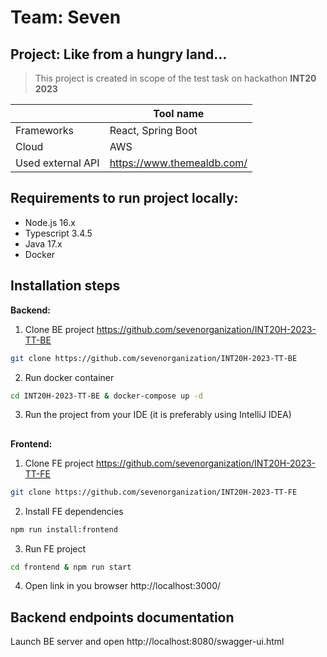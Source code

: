 # Team: Seven
## Project: Like from a hungry land...
>This project is created in scope of the test task on hackathon **INT20 2023**

|               | Tool name |
|---------------| ------ |
| Frameworks    | React, Spring Boot |
| Cloud         | AWS |
| Used external API | https://www.themealdb.com/ |

## Requirements to run project locally:
- Node.js 16.x
- Typescript 3.4.5
- Java 17.x
- Docker

## Installation steps
**Backend:**
1. Clone BE project https://github.com/sevenorganization/INT20H-2023-TT-BE
```sh
git clone https://github.com/sevenorganization/INT20H-2023-TT-BE
```

2. Run docker container
```sh
cd INT20H-2023-TT-BE & docker-compose up -d
```

3. Run the project from your IDE (it is preferably using IntelliJ IDEA)
##
**Frontend:**
1. Clone FE project https://github.com/sevenorganization/INT20H-2023-TT-FE
```sh
git clone https://github.com/sevenorganization/INT20H-2023-TT-FE
```

2. Install FE dependencies
```sh
npm run install:frontend
```

3. Run FE project
```sh
cd frontend & npm run start
```

4. Open link in you browser http://localhost:3000/

## Backend endpoints documentation
Launch BE server and open http://localhost:8080/swagger-ui.html
